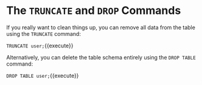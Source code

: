 # The `TRUNCATE` and `DROP` Commands
If you really want to clean things up, you can remove all data from the table using the `TRUNCATE` command:

`TRUNCATE user;`{{execute}}

Alternatively, you can delete the table schema entirely using the `DROP TABLE` command:

`DROP TABLE user;`{{execute}}

